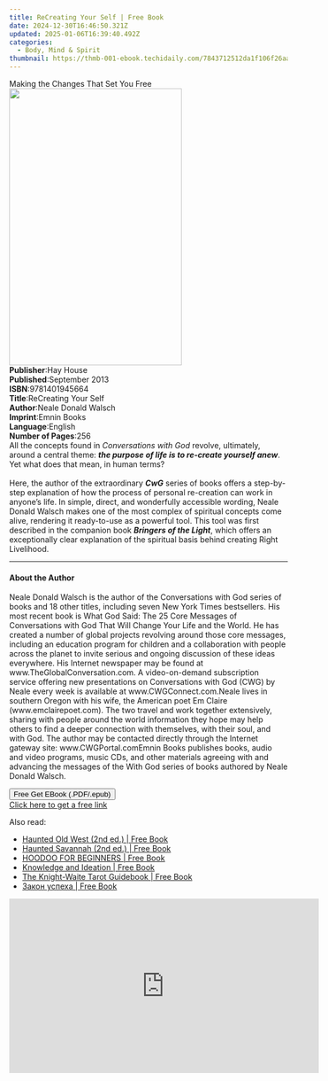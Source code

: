```yaml
---
title: ReCreating Your Self | Free Book
date: 2024-12-30T16:46:50.321Z
updated: 2025-01-06T16:39:40.492Z
categories:
  - Body, Mind & Spirit
thumbnail: https://thmb-001-ebook.techidaily.com/7843712512da1f106f26aa954d114be2f6ca55df97564f977f2eed337bf94b4c.jpg
---
```

<main id="book-container">
  <div class="flex flex-col">
    <div class="book-brief flex-1 py-6 px-4 sm:p-6 md:py-10 md:px-8">
      <!-- brief-->
      <div class="book-brief-main">Making the Changes That Set You Free</div>
    </div>
    <div
      class="book-meta-info flex-1 grid gap-4 col-start-1 col-end-3 row-start-1 sm:mb-6 sm:grid-cols-4 lg:gap-6 lg:col-start-2 lg:row-end-6 lg:row-span-6 lg:mb-0"
    >
      <div
        class="book-meta-info-left place-content-center mt-4 p-4 text-sm leading-6 col-start-2 col-span-2 dark:text-slate-400"
      >
        <img
          class="w-full h-500 object-cover rounded-lg sm:h-255 sm:col-span-2 lg:col-span-full"
          src="https://img-001-ebook.techidaily.com/894d2146264bdc96f43ea59e21fa1657b137d1e22cbc742640ddacd99063317c.jpg"
          alt=""
          width="312"
          height="500"
        />
      </div>
      <div
        class="book-meta-info-right mt-2 col-start-1 row-start-2 col-span-3 self-center"
      >
        <!-- meta data  -->
        <div class="flex flex-col px-4 md:px-8">
          <div class="flex-1">
            <strong>Publisher</strong>:<span class="px-2">Hay House</span>
          </div>
          <div class="flex-1">
            <strong>Published</strong>:<span class="px-2">September 2013</span>
          </div>
          <div class="flex-1">
            <strong>ISBN</strong>:<span class="px-2">9781401945664</span>
          </div>
          <div class="flex-1">
            <strong>Title</strong>:<span class="px-2"
              >ReCreating Your Self</span
            >
          </div>
          <div class="flex-1">
            <strong>Author</strong>:<span class="px-2"
              >Neale Donald Walsch</span
            >
          </div>
          <div class="flex-1">
            <strong>Imprint</strong>:<span class="px-2">Emnin Books</span>
          </div>
          <div class="flex-1">
            <strong>Language</strong>:<span class="px-2">English</span>
          </div>
          <div class="flex-1">
            <strong>Number of Pages</strong>:<span class="px-2">256</span>
          </div>
        </div>
      </div>
    </div>
    <div class="book-description flex-1 py-6 px-4 sm:p-6 md:py-10 md:px-8">
      <div class="book-description-main">
        <div accordion-content="" id="description">
          All the concepts found in <i>Conversations with God</i> revolve,
          ultimately, around a central theme:
          <i><b>the purpose of life is to re-create yourself anew</b></i
          >. Yet what does that mean, in human terms?<br /><br />Here, the
          author of the extraordinary <i><b>CwG</b></i> series of books offers a
          step-by-step explanation of how the process of personal re-creation
          can work in anyone’s life. In simple, direct, and wonderfully
          accessible wording, Neale Donald Walsch makes one of the most complex
          of spiritual concepts come alive, rendering it ready-to-use as a
          powerful tool. This tool was first described in the companion book
          <i><b>Bringers of the Light</b></i
          >, which offers an exceptionally clear explanation of the spiritual
          basis behind creating Right Livelihood.
        </div>
      </div>
    </div>
    <div class="book-excerpts flex-1 py-6 px-4 sm:p-6 md:py-10 md:px-8">
      <!-- excerpts-->
      <div class="book-excerpts-main">
        <hr />
        <h4 class="placeholder placeholder-heading">
          <span>About the Author</span>
        </h4>
        <p>
          Neale Donald Walsch is the author of the Conversations with God series
          of books and 18 other titles, including seven New York Times
          bestsellers. His most recent book is What God Said: The 25 Core
          Messages of Conversations with God That Will Change Your Life and the
          World. He has created a number of global projects revolving around
          those core messages, including an education program for children and a
          collaboration with people across the planet to invite serious and
          ongoing discussion of these ideas everywhere. His Internet newspaper
          may be found at www.TheGlobalConversation.com. A video-on-demand
          subscription service offering new presentations on Conversations with
          God (CWG) by Neale every week is available at www.CWGConnect.com.Neale
          lives in southern Oregon with his wife, the American poet Em Claire
          (www.emclairepoet.com). The two travel and work together extensively,
          sharing with people around the world information they hope may help
          others to find a deeper connection with themselves, with their soul,
          and with God. The author may be contacted directly through the
          Internet gateway site: www.CWGPortal.comEmnin Books publishes books,
          audio and video programs, music CDs, and other materials agreeing with
          and advancing the messages of the With God series of books authored by
          Neale Donald Walsch.
        </p>
      </div>
    </div>
    <div
      class="book-about-author flex-1 py-6 px-4 sm:p-6 md:py-10 md:px-8"
    ></div>
    <div class="book-free-get flex-1 py-6 px-4 sm:p-6 md:py-10 md:px-8">
      <button
        id="btn-free-get"
        class="bg-blue-500 hover:bg-blue-700 text-white font-bold py-2 px-4 rounded"
      >
        Free Get EBook (.PDF/.epub)
      </button>
      <div id="countdown-display" class="px-2 text-lg mt-2"></div>
      <a
        id="free-link"
        class="hidden bg-blue-500 hover:bg-blue-700 text-white font-bold py-2 px-4 rounded"
        href="https://www.ebooks.com/en-us/book/96321064/recreating-your-self/neale-donald-walsch/"
        target="_blank"
        >Click here to get a free link</a
      >
    </div>
    <script>
      let countdownTime = 0;
      let countdownInterval = null;
      document
        .getElementById('btn-free-get')
        .addEventListener('click', startCountdown);
      function startCountdown() {
        countdownTime = new Date().getTime() + 60000 * 3;
        countdownInterval = setInterval(updateCountdown, 1000);
        document.getElementById('btn-free-get').disabled = true;
        document
          .getElementById('btn-free-get')
          .classList.add('bg-gray-500', 'cursor-not-allowed');
      }
      function updateCountdown() {
        let currentTime = new Date().getTime();
        let timeLeft = countdownTime - currentTime;
        let secondsLeft = Math.floor(timeLeft / 1000);
        document.getElementById('countdown-display').innerHTML =
          `Remaining time: ${secondsLeft} seconds.`;
        if (secondsLeft <= 0) {
          clearInterval(countdownInterval);
          document.getElementById('btn-free-get').classList.add('hidden');
          document.getElementById('free-link').classList.remove('hidden');
          document.getElementById('countdown-display').innerHTML = '';
        }
      }
    </script>
  </div>
</main>

<ins class="adsbygoogle"
      style="display:block"
      data-ad-client="ca-pub-7571918770474297"
      data-ad-slot="8358498916"
      data-ad-format="auto"
      data-full-width-responsive="true"></ins>
    

<span class="atpl-alsoreadstyle">Also read:</span>
<div><ul>
<li><a href="https://novels-ebooks.techidaily.com/210827668--haunted-old-west-2nd-ed/"><u>Haunted Old West (2nd ed.) | Free Book</u></a></li>
<li><a href="https://novels-ebooks.techidaily.com/210827670-9781493070374-haunted-savannah-2nd-ed/"><u>Haunted Savannah (2nd ed.) | Free Book</u></a></li>
<li><a href="https://novels-ebooks.techidaily.com/210824190-9783988312815-hoodoo-for-beginners/"><u>HOODOO FOR BEGINNERS | Free Book</u></a></li>
<li><a href="https://novels-ebooks.techidaily.com/210823607-9781394208609-knowledge-and-ideation/"><u>Knowledge and Ideation | Free Book</u></a></li>
<li><a href="https://novels-ebooks.techidaily.com/210823670-9781399807371-the-knight-waite-tarot-guidebook/"><u>The Knight-Waite Tarot Guidebook | Free Book</u></a></li>
<li><a href="https://novels-ebooks.techidaily.com/210824571-9781685680398-zakon-uspeha/"><u>Закон успеха | Free Book</u></a></li>
</ul></div>

<!-- affiliate ads begin -->
<iframe width="560" height="315" src="https://www.youtube.com/embed/AcAYRX0cwwA?si=DxqWU39vqksZbe1s" title="YouTube video player" frameborder="0" allow="accelerometer; autoplay; clipboard-write; encrypted-media; gyroscope; picture-in-picture; web-share" referrerpolicy="strict-origin-when-cross-origin" allowfullscreen></iframe>
<!-- affiliate ads end -->

